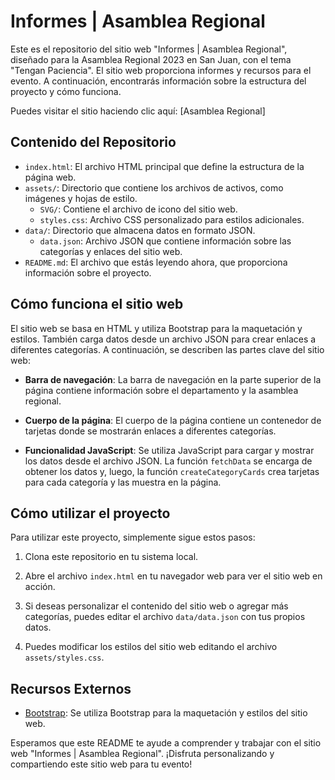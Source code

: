 # Informes | Asamblea Regional

Este es el repositorio del sitio web "Informes | Asamblea Regional", diseñado para la Asamblea Regional 2023 en San Juan, con el tema "Tengan Paciencia". El sitio web proporciona informes y recursos para el evento. A continuación, encontrarás información sobre la estructura del proyecto y cómo funciona.

Puedes visitar el sitio haciendo clic aquí: [Asamblea Regional]


## Contenido del Repositorio

- `index.html`: El archivo HTML principal que define la estructura de la página web.
- `assets/`: Directorio que contiene los archivos de activos, como imágenes y hojas de estilo.
  - `SVG/`: Contiene el archivo de icono del sitio web.
  - `styles.css`: Archivo CSS personalizado para estilos adicionales.
- `data/`: Directorio que almacena datos en formato JSON.
  - `data.json`: Archivo JSON que contiene información sobre las categorías y enlaces del sitio web.
- `README.md`: El archivo que estás leyendo ahora, que proporciona información sobre el proyecto.

## Cómo funciona el sitio web

El sitio web se basa en HTML y utiliza Bootstrap para la maquetación y estilos. También carga datos desde un archivo JSON para crear enlaces a diferentes categorías. A continuación, se describen las partes clave del sitio web:

- **Barra de navegación**: La barra de navegación en la parte superior de la página contiene información sobre el departamento y la asamblea regional.

- **Cuerpo de la página**: El cuerpo de la página contiene un contenedor de tarjetas donde se mostrarán enlaces a diferentes categorías.

- **Funcionalidad JavaScript**: Se utiliza JavaScript para cargar y mostrar los datos desde el archivo JSON. La función `fetchData` se encarga de obtener los datos y, luego, la función `createCategoryCards` crea tarjetas para cada categoría y las muestra en la página.

## Cómo utilizar el proyecto

Para utilizar este proyecto, simplemente sigue estos pasos:

1. Clona este repositorio en tu sistema local.

2. Abre el archivo `index.html` en tu navegador web para ver el sitio web en acción.

3. Si deseas personalizar el contenido del sitio web o agregar más categorías, puedes editar el archivo `data/data.json` con tus propios datos.

4. Puedes modificar los estilos del sitio web editando el archivo `assets/styles.css`.

## Recursos Externos

- [Bootstrap](https://getbootstrap.com/docs/5.2): Se utiliza Bootstrap para la maquetación y estilos del sitio web.

Esperamos que este README te ayude a comprender y trabajar con el sitio web "Informes | Asamblea Regional". ¡Disfruta personalizando y compartiendo este sitio web para tu evento!
